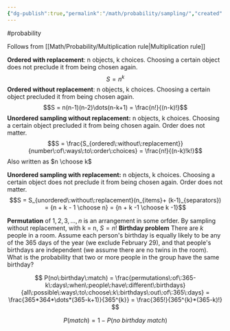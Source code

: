 ```yaml
---
{"dg-publish":true,"permalink":"/math/probability/sampling/","created":"","updated":""}
---
```


#probability

Follows from [[Math/Probability/Multiplication rule\|Multiplication rule]]

**Ordered with replacement**: n objects, k choices. Choosing a certain object does not preclude it from being chosen again.
$$S = n^k$$
**Ordered without replacement**: n objects, k choices. Choosing a certain object precluded it from being chosen again.
$$S = n(n-1)(n-2)\dots(n-k+1) = \frac{n!}{(n-k)!}$$
**Unordered sampling without replacement:** n objects, k choices. Choosing a certain object precluded it from being chosen again. Order does not matter.
$$S = \frac{S_{ordered\:without\:replacement}}{number\:of\:ways\:to\:order\:choices} = \frac{n!}{(n-k)!k!}$$
Also written as $n \choose k$

**Unordered sampling with replacement:** n objects, k choices. Choosing a certain object does not preclude it from being chosen again. Order does not matter.
$$S = S_{unordered\:without\:replacement}(n_{items}+ (k-1)_{separators})  =
{n + k - 1 \choose n} =
{n + k -1 \choose k -1}$$

**Permutation** of $1,2,3,\dots,n$ is an arrangement in some orfder. By sampling without replacement, with k = n, $S = n!$
**Birthday problem**
There are $k$ people in a room. Assume each person's birthday is equally likely to be any of the 365 days of the year (we exclude February 29), and that people's birthdays are independent (we assume there are no twins in the room). What is the probability that two or more people in the group have the same birthday?

$$
P(no\:birthday\:match) =
\frac{permutations\:of\:365-k\:days\:when\:people\:have\:different\:birthdays}{all\:possible\:ways\:to\:choose\:k\:birthdays\:out\:of\:365\:days} =
\frac{365*364*\dots*(365-k+1)}{365^{k}} =
\frac{365!}{365^{k}*(365-k)!}
$$

$$P(match) = 1 - P(no\:birthday\:match)$$
